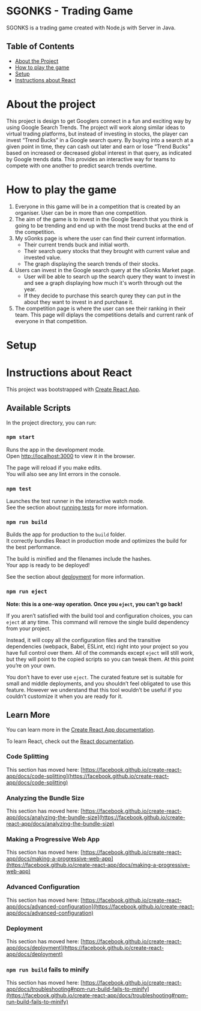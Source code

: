# SGONKS - Trading Game

SGONKS is a trading game created with Node.js with Server in Java.

## Table of Contents

- [About the Project](#general-info)
- [How to play the game](#game-instructions)
- [Setup](#setup)
- [Instructions about React](#react)

# About the project

This project is design to get Googlers connect in a fun and exciting way by using Google Search Trends.
The project will work along similar ideas to virtual trading platforms, but instead of investing in stocks, the player can invest “Trend Bucks” in a Google search query. By buying into a search at a given point in time, they can cash out later and earn or lose “Trend Bucks" based on increased or decreased global interest in that query, as indicated by Google trends data. This provides an interactive way for teams to compete with one another to predict search trends overtime.

# How to play the game

1. Everyone in this game will be in a competition that is created by an organiser. User can be in more than one competition.
2. The aim of the game is to invest in the Google Search that you think is going to be trending and end up with the most trend bucks at the end of the competition.
3. My sGonks page is where the user can find their current information.
   - Their current trends buck and initial worth.
   - Their search query stocks that they brought with current value and invested value.
   - The graph displaying the search trends of their stocks.
4. Users can invest in the Google search query at the sGonks Market page.
   - User will be able to search up the search query they want to invest in and see a graph displaying how much it's worth through out the year.
   - If they decide to purchase this search qurey they can put in the about they want to invest in and purchase it.
5. The competition page is where the user can see their ranking in their team. This page will diplays the competitions details and current rank of everyone in that competition.

# Setup

# Instructions about React

This project was bootstrapped with [Create React App](https://github.com/facebook/create-react-app).

## Available Scripts

In the project directory, you can run:

### `npm start`

Runs the app in the development mode.\
Open [http://localhost:3000](http://localhost:3000) to view it in the browser.

The page will reload if you make edits.\
You will also see any lint errors in the console.

### `npm test`

Launches the test runner in the interactive watch mode.\
See the section about [running tests](https://facebook.github.io/create-react-app/docs/running-tests) for more information.

### `npm run build`

Builds the app for production to the `build` folder.\
It correctly bundles React in production mode and optimizes the build for the best performance.

The build is minified and the filenames include the hashes.\
Your app is ready to be deployed!

See the section about [deployment](https://facebook.github.io/create-react-app/docs/deployment) for more information.

### `npm run eject`

**Note: this is a one-way operation. Once you `eject`, you can’t go back!**

If you aren’t satisfied with the build tool and configuration choices, you can `eject` at any time. This command will remove the single build dependency from your project.

Instead, it will copy all the configuration files and the transitive dependencies (webpack, Babel, ESLint, etc) right into your project so you have full control over them. All of the commands except `eject` will still work, but they will point to the copied scripts so you can tweak them. At this point you’re on your own.

You don’t have to ever use `eject`. The curated feature set is suitable for small and middle deployments, and you shouldn’t feel obligated to use this feature. However we understand that this tool wouldn’t be useful if you couldn’t customize it when you are ready for it.

## Learn More

You can learn more in the [Create React App documentation](https://facebook.github.io/create-react-app/docs/getting-started).

To learn React, check out the [React documentation](https://reactjs.org/).

### Code Splitting

This section has moved here: [https://facebook.github.io/create-react-app/docs/code-splitting](https://facebook.github.io/create-react-app/docs/code-splitting)

### Analyzing the Bundle Size

This section has moved here: [https://facebook.github.io/create-react-app/docs/analyzing-the-bundle-size](https://facebook.github.io/create-react-app/docs/analyzing-the-bundle-size)

### Making a Progressive Web App

This section has moved here: [https://facebook.github.io/create-react-app/docs/making-a-progressive-web-app](https://facebook.github.io/create-react-app/docs/making-a-progressive-web-app)

### Advanced Configuration

This section has moved here: [https://facebook.github.io/create-react-app/docs/advanced-configuration](https://facebook.github.io/create-react-app/docs/advanced-configuration)

### Deployment

This section has moved here: [https://facebook.github.io/create-react-app/docs/deployment](https://facebook.github.io/create-react-app/docs/deployment)

### `npm run build` fails to minify

This section has moved here: [https://facebook.github.io/create-react-app/docs/troubleshooting#npm-run-build-fails-to-minify](https://facebook.github.io/create-react-app/docs/troubleshooting#npm-run-build-fails-to-minify)
